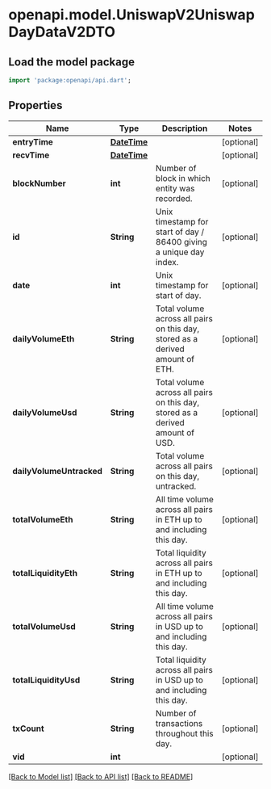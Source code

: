 # openapi.model.UniswapV2UniswapDayDataV2DTO

## Load the model package
```dart
import 'package:openapi/api.dart';
```

## Properties
Name | Type | Description | Notes
------------ | ------------- | ------------- | -------------
**entryTime** | [**DateTime**](DateTime.md) |  | [optional] 
**recvTime** | [**DateTime**](DateTime.md) |  | [optional] 
**blockNumber** | **int** | Number of block in which entity was recorded. | [optional] 
**id** | **String** | Unix timestamp for start of day / 86400 giving a unique day index. | [optional] 
**date** | **int** | Unix timestamp for start of day. | [optional] 
**dailyVolumeEth** | **String** | Total volume across all pairs on this day, stored as a derived amount of ETH. | [optional] 
**dailyVolumeUsd** | **String** | Total volume across all pairs on this day, stored as a derived amount of USD. | [optional] 
**dailyVolumeUntracked** | **String** | Total volume across all pairs on this day, untracked. | [optional] 
**totalVolumeEth** | **String** | All time volume across all pairs in ETH up to and including this day. | [optional] 
**totalLiquidityEth** | **String** | Total liquidity across all pairs in ETH up to and including this day. | [optional] 
**totalVolumeUsd** | **String** | All time volume across all pairs in USD up to and including this day. | [optional] 
**totalLiquidityUsd** | **String** | Total liquidity across all pairs in USD up to and including this day. | [optional] 
**txCount** | **String** | Number of transactions throughout this day. | [optional] 
**vid** | **int** |  | [optional] 

[[Back to Model list]](../README.md#documentation-for-models) [[Back to API list]](../README.md#documentation-for-api-endpoints) [[Back to README]](../README.md)


